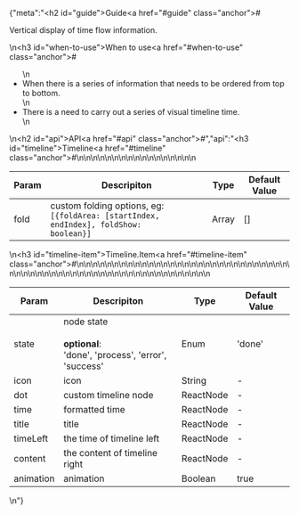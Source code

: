 {"meta":"<h2 id=\"guide\">Guide<a href=\"#guide\" class=\"anchor\">#</a></h2><p>Vertical display of time flow information.</p>\n<h3 id=\"when-to-use\">When to use<a href=\"#when-to-use\" class=\"anchor\">#</a></h3><ul>\n<li>When there is a series of information that needs to be ordered from top to bottom.</li>\n<li>There is a need to carry out a series of visual timeline time.</li>\n</ul>\n<h2 id=\"api\">API<a href=\"#api\" class=\"anchor\">#</a></h2>","api":"<h3 id=\"timeline\">Timeline<a href=\"#timeline\" class=\"anchor\">#</a></h3><table>\n<thead>\n<tr>\n<th>Param</th>\n<th>Descripiton</th>\n<th>Type</th>\n<th>Default Value</th>\n</tr>\n</thead>\n<tbody>\n<tr>\n<td>fold</td>\n<td>custom folding options, eg: <code>[{foldArea: [startIndex, endIndex], foldShow: boolean}]</code></td>\n<td>Array</td>\n<td>[]</td>\n</tr>\n</tbody>\n</table>\n<h3 id=\"timeline-item\">Timeline.Item<a href=\"#timeline-item\" class=\"anchor\">#</a></h3><table>\n<thead>\n<tr>\n<th>Param</th>\n<th>Descripiton</th>\n<th>Type</th>\n<th>Default Value</th>\n</tr>\n</thead>\n<tbody>\n<tr>\n<td>state</td>\n<td>node state <br><br><strong>optional</strong>:<br>&apos;done&apos;, &apos;process&apos;, &apos;error&apos;, &apos;success&apos;</td>\n<td>Enum</td>\n<td>&apos;done&apos;</td>\n</tr>\n<tr>\n<td>icon</td>\n<td>icon</td>\n<td>String</td>\n<td>-</td>\n</tr>\n<tr>\n<td>dot</td>\n<td>custom timeline node</td>\n<td>ReactNode</td>\n<td>-</td>\n</tr>\n<tr>\n<td>time</td>\n<td>formatted time</td>\n<td>ReactNode</td>\n<td>-</td>\n</tr>\n<tr>\n<td>title</td>\n<td>title</td>\n<td>ReactNode</td>\n<td>-</td>\n</tr>\n<tr>\n<td>timeLeft</td>\n<td>the time of timeline left</td>\n<td>ReactNode</td>\n<td>-</td>\n</tr>\n<tr>\n<td>content</td>\n<td>the content of timeline right</td>\n<td>ReactNode</td>\n<td>-</td>\n</tr>\n<tr>\n<td>animation</td>\n<td>animation</td>\n<td>Boolean</td>\n<td>true</td>\n</tr>\n</tbody>\n</table>\n"}
